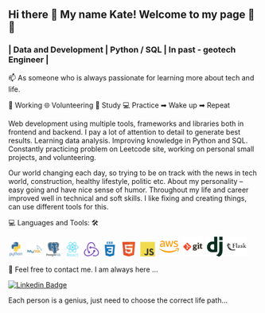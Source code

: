 ## Hi there 👋 My name Kate! Welcome to my page 💙💛

### | Data and Development | Python / SQL | In past - geotech Engineer |  

📫 As someone who is always passionate for learning more about tech and life.

🏢 Working 🌐 Volunteering 📑 Study 💻 Practice ➡ Wake up ➡ Repeat 

Web development using multiple tools, frameworks and libraries both in frontend and backend. I pay a lot of attention to detail to generate best results. Learning data analysis. Improving knowledge in Python and SQL. Constantly practicing problem on Leetcode site, working on personal small projects, and volunteering.   

Our world changing each day, so trying to be on track with the news in tech world, construction, healthy lifestyle, politic etc. About my personality – easy going and have nice sense of humor. Throughout my life and career improved well in technical and soft skills. I like fixing and creating things, can use different tools for this. 


💻 Languages and Tools: 🛠️

<div>
  <img src="https://github.com/devicons/devicon/blob/master/icons/python/python-original-wordmark.svg" title="Python" alt="Python" width="30" height="30"/>&nbsp;
  <img src="https://github.com/devicons/devicon/blob/master/icons/mysql/mysql-original-wordmark.svg" title="MySQL"  alt="MySQL" width="30" height="30"/>&nbsp;
  <img src="https://github.com/devicons/devicon/blob/master/icons/postgresql/postgresql-original-wordmark.svg" title="PostgreSQL"  alt="PostgreSQL" width="30" height="30"/>&nbsp;
  <img src="https://github.com/devicons/devicon/blob/master/icons/react/react-original-wordmark.svg" title="React" alt="React" width="30" height="30"/>&nbsp;
  <img src="https://github.com/devicons/devicon/blob/master/icons/redux/redux-original.svg" title="Redux" alt="Redux" width="30" height="30"/>&nbsp;
  <img src="https://github.com/devicons/devicon/blob/master/icons/css3/css3-plain-wordmark.svg"  title="CSS3" alt="CSS" width="30" height="30"/>&nbsp;
  <img src="https://github.com/devicons/devicon/blob/master/icons/html5/html5-original.svg" title="HTML5" alt="HTML" width="30" height="30"/>&nbsp;
  <img src="https://github.com/devicons/devicon/blob/master/icons/javascript/javascript-original.svg" title="JavaScript" alt="JavaScript" width="30" height="30"/>&nbsp;
  <img src="https://github.com/devicons/devicon/blob/master/icons/amazonwebservices/amazonwebservices-plain-wordmark.svg" title="AWS" alt="AWS" width="40" height="40"/>&nbsp;
  <img src="https://github.com/devicons/devicon/blob/master/icons/git/git-original-wordmark.svg" title="Git" alt="Git" width="40" height="40"/>
  <img src="https://github.com/devicons/devicon/blob/master/icons/django/django-plain.svg" title="Django" alt="Django" width="40" height="40"/>
  <img src="https://github.com/devicons/devicon/blob/master/icons/flask/flask-original-wordmark.svg" title="Flask" alt="Flask" width="40" height="40"/>
  
</div>


📝 Feel free to contact me. I am always here ... 

[![Linkedin Badge](https://img.shields.io/badge/-KaterynaPolishchuk-blue?style=flat&logo=Linkedin&logoColor=white)](https://www.linkedin.com/in/kateryna-polishchuk-aa63aa77/)


Each person is a genius, just need to choose the correct life path...
